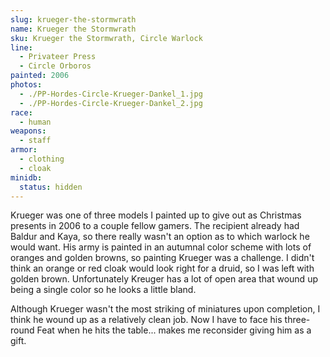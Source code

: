 ```yaml
---
slug: krueger-the-stormwrath
name: Krueger the Stormwrath
sku: Krueger the Stormwrath, Circle Warlock
line:
  - Privateer Press
  - Circle Orboros
painted: 2006
photos:
  - ./PP-Hordes-Circle-Krueger-Dankel_1.jpg
  - ./PP-Hordes-Circle-Krueger-Dankel_2.jpg
race:
  - human
weapons:
  - staff
armor:
  - clothing
  - cloak
minidb:
  status: hidden
---
```


Krueger was one of three models I painted up to give out as Christmas presents in 2006 to a couple fellow gamers. The recipient already had Baldur and Kaya, so there really wasn't an option as to which warlock he would want. His army is painted in an autumnal color scheme with lots of oranges and golden browns, so painting Krueger was a challenge. I didn't think an orange or red cloak would look right for a druid, so I was left with golden brown. Unfortunately Kreuger has a lot of open area that wound up being a single color so he looks a little bland.

Although Krueger wasn't the most striking of miniatures upon completion, I think he wound up as a relatively clean job. Now I have to face his three-round Feat when he hits the table... makes me reconsider giving him as a gift.
